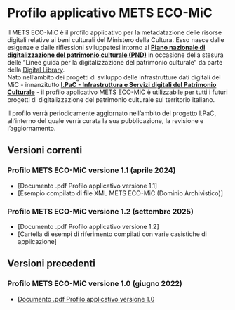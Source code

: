 # Profilo applicativo METS ECO-MiC

Il METS ECO-MiC è il profilo applicativo per la metadatazione delle risorse digitali relative ai beni culturali del Ministero 
della Cultura. Esso nasce dalle esigenze e dalle riflessioni sviluppatesi intorno al [**Piano nazionale di digitalizzazione del 
patrimonio culturale (PND)**](https://github.com/italia/ICDP-PND-docs) in occasione della stesura delle “Linee guida per la digitalizzazione del patrimonio culturale” da parte della [Digital Library](https://digitallibrary.cultura.gov.it/).  
Nato nell’ambito dei progetti di sviluppo delle infrastrutture dati digitali del MiC - innanzitutto
[**I.PaC - Infrastruttura e Servizi digitali del Patrimonio Culturale**](https://ipac.cultura.gov.it/) - il profilo applicativo METS ECO-MiC è utilizzabile per tutti i futuri progetti di digitalizzazione  del patrimonio culturale sul territorio italiano. 

Il profilo verrà periodicamente aggiornato nell’ambito del progetto I.PaC, all’interno del quale verrà curata la sua pubblicazione, la revisione e l’aggiornamento.

## Versioni correnti
### Profilo METS ECO-MiC versione 1.1 (aprile 2024)
-  [Documento .pdf Profilo applicativo versione 1.1]
-  [Esempio compilato di file XML METS ECO-MiC (Dominio Archivistico)]
### Profilo METS ECO-MiC versione 1.2 (settembre 2025)
-  [Documento .pdf Profilo applicativo versione 1.2]
-  [Cartella di esempi di riferimento compilati con varie casistiche di applicazione]

## Versioni precedenti
### Profilo METS ECO-MiC versione 1.0 (giugno 2022)
- [Documento .pdf Profilo applicativo versione 1.0](https://github.com/icdp-digital-library/profilo-mets-ecomic/blob/main/Versioni%20precedenti/ICDP_METS_ECO-MiC_v.1.0.pdf)
